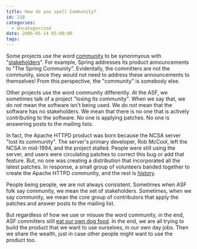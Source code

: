 ```yaml
---
title: How do you spell Community?
id: 218
categories:
  - Uncategorized
date: 2006-05-14 05:00:00
tags:
---
```


Some projects use the word [community](http://dictionary.reference.com/search?q=community) to be synonmyous with "[stakeholders](http://dictionary.reference.com/search?q=stakeholders)". For example, Spring addresses its product announcements to "The Spring Community". Evidentally, the committers are not the community, since they would not need to address these announcements to themselves! From this perspective, the "community" is somebody else.

Other projects use the word community differently. At the ASF, we sometimes talk of a project "losing its community". When we say that, we do _not_ mean the software isn't being used. We do _not_ mean that the software has no stakeholders. We mean that there is no one that is actively contributing to the software. No one is applying patches. No one is answering posts to the mailing lists.

In fact, the Apache HTTPD product was born because the NCSA server "lost its community". The server's primary developer, Rob McCool, left the NCSA in mid-1994, and the project stalled. People were still using the server, and users were circulating patches to correct this bug or add that feature. But, no one was creating a distribution that incorporated all the latest patches. In response, a small group of volunteers banded together to create the Apache HTTPD community, and the rest is [history](http://httpd.apache.org/ABOUT_APACHE.html).

People being people, we are not always consistent. Sometimes when ASF folk say community, we mean the set of stakeholders. Sometimes, when we say community, we mean the core group of contributors that apply the patches and answer posts to the mailing list.

But regardless of how we use or misuse the word community, in the end, ASF committers still [eat our own dog food](http://jroller.com/page/TedHusted?entry=dogfood). In the end, we are all trying to build the product that we want to use ourselves, in our own day jobs. Then we share the wealth, just in case other people might want to use the product too.